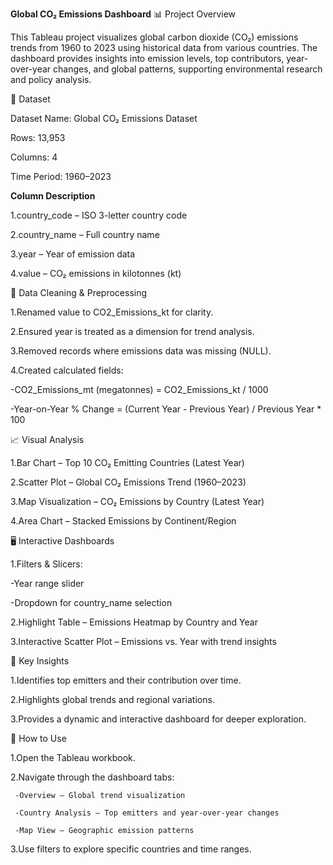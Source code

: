 

**Global CO₂ Emissions Dashboard**
📊 Project Overview

This Tableau project visualizes global carbon dioxide (CO₂) emissions trends from 1960 to 2023 using historical data from various countries. The dashboard provides insights into emission levels, top contributors, year-over-year changes, and global patterns, supporting environmental research and policy analysis.

📂 Dataset

Dataset Name: Global CO₂ Emissions Dataset

Rows: 13,953

Columns: 4

Time Period: 1960–2023

**Column Description**

1.country_code – ISO 3-letter country code

2.country_name – Full country name

3.year – Year of emission data

4.value – CO₂ emissions in kilotonnes (kt)

🧹 Data Cleaning & Preprocessing

1.Renamed value to CO2_Emissions_kt for clarity.

2.Ensured year is treated as a dimension for trend analysis.

3.Removed records where emissions data was missing (NULL).

4.Created calculated fields:

  -CO2_Emissions_mt (megatonnes) = CO2_Emissions_kt / 1000

  -Year-on-Year % Change = (Current Year - Previous Year) / Previous Year * 100

📈 Visual Analysis

1.Bar Chart – Top 10 CO₂ Emitting Countries (Latest Year)

2.Scatter Plot – Global CO₂ Emissions Trend (1960–2023)

3.Map Visualization – CO₂ Emissions by Country (Latest Year)

4.Area Chart – Stacked Emissions by Continent/Region

🖥 Interactive Dashboards

1.Filters & Slicers:

  -Year range slider

  -Dropdown for country_name selection

2.Highlight Table – Emissions Heatmap by Country and Year

3.Interactive Scatter Plot – Emissions vs. Year with trend insights

🚀 Key Insights

1.Identifies top emitters and their contribution over time.

2.Highlights global trends and regional variations.

3.Provides a dynamic and interactive dashboard for deeper exploration.

📌 How to Use

1.Open the Tableau workbook.

2.Navigate through the dashboard tabs:

     -Overview – Global trend visualization

     -Country Analysis – Top emitters and year-over-year changes

     -Map View – Geographic emission patterns

3.Use filters to explore specific countries and time ranges.

